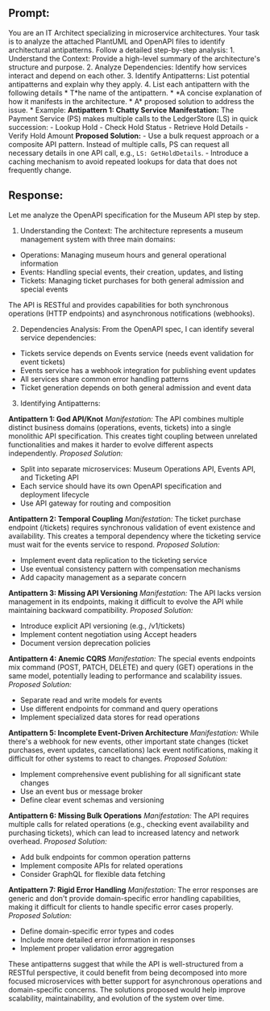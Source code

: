 ## Prompt:
You are an IT Architect specializing in microservice architectures. Your task is to analyze the attached PlantUML and OpenAPI files to identify architectural antipatterns. Follow a detailed step-by-step analysis: 1. Understand the Context: Provide a high-level summary of the architecture's structure and purpose. 2. Analyze Dependencies: Identify how services interact and depend on each other. 3. Identify Antipatterns: List potential antipatterns and explain why they apply. 4. List each antipattern with the following details \* T\*he name of the antipattern. \* \*A concise explanation of how it manifests in the architecture. \* A\* proposed solution to address the issue. \* Example: **Antipattern 1: Chatty Service** **Manifestation:** The Payment Service (PS) makes multiple calls to the LedgerStore (LS) in quick succession: - Lookup Hold - Check Hold Status - Retrieve Hold Details - Verify Hold Amount **Proposed Solution:** - Use a bulk request approach or a composite API pattern. Instead of multiple calls, PS can request all necessary details in one API call, e.g., `LS: GetHoldDetails`. - Introduce a caching mechanism to avoid repeated lookups for data that does not frequently change.

## Response:
Let me analyze the OpenAPI specification for the Museum API step by step.

1.  Understanding the Context: The architecture represents a museum management system with three main domains:

*   Operations: Managing museum hours and general operational information
*   Events: Handling special events, their creation, updates, and listing
*   Tickets: Managing ticket purchases for both general admission and special events

The API is RESTful and provides capabilities for both synchronous operations (HTTP endpoints) and asynchronous notifications (webhooks).

2.  Dependencies Analysis: From the OpenAPI spec, I can identify several service dependencies:

*   Tickets service depends on Events service (needs event validation for event tickets)
*   Events service has a webhook integration for publishing event updates
*   All services share common error handling patterns
*   Ticket generation depends on both general admission and event data

3.  Identifying Antipatterns:

**Antipattern 1: God API/Knot** _Manifestation:_ The API combines multiple distinct business domains (operations, events, tickets) into a single monolithic API specification. This creates tight coupling between unrelated functionalities and makes it harder to evolve different aspects independently. _Proposed Solution:_

*   Split into separate microservices: Museum Operations API, Events API, and Ticketing API
*   Each service should have its own OpenAPI specification and deployment lifecycle
*   Use API gateway for routing and composition

**Antipattern 2: Temporal Coupling** _Manifestation:_ The ticket purchase endpoint (/tickets) requires synchronous validation of event existence and availability. This creates a temporal dependency where the ticketing service must wait for the events service to respond. _Proposed Solution:_

*   Implement event data replication to the ticketing service
*   Use eventual consistency pattern with compensation mechanisms
*   Add capacity management as a separate concern

**Antipattern 3: Missing API Versioning** _Manifestation:_ The API lacks version management in its endpoints, making it difficult to evolve the API while maintaining backward compatibility. _Proposed Solution:_

*   Introduce explicit API versioning (e.g., /v1/tickets)
*   Implement content negotiation using Accept headers
*   Document version deprecation policies

**Antipattern 4: Anemic CQRS** _Manifestation:_ The special events endpoints mix command (POST, PATCH, DELETE) and query (GET) operations in the same model, potentially leading to performance and scalability issues. _Proposed Solution:_

*   Separate read and write models for events
*   Use different endpoints for command and query operations
*   Implement specialized data stores for read operations

**Antipattern 5: Incomplete Event-Driven Architecture** _Manifestation:_ While there's a webhook for new events, other important state changes (ticket purchases, event updates, cancellations) lack event notifications, making it difficult for other systems to react to changes. _Proposed Solution:_

*   Implement comprehensive event publishing for all significant state changes
*   Use an event bus or message broker
*   Define clear event schemas and versioning

**Antipattern 6: Missing Bulk Operations** _Manifestation:_ The API requires multiple calls for related operations (e.g., checking event availability and purchasing tickets), which can lead to increased latency and network overhead. _Proposed Solution:_

*   Add bulk endpoints for common operation patterns
*   Implement composite APIs for related operations
*   Consider GraphQL for flexible data fetching

**Antipattern 7: Rigid Error Handling** _Manifestation:_ The error responses are generic and don't provide domain-specific error handling capabilities, making it difficult for clients to handle specific error cases properly. _Proposed Solution:_

*   Define domain-specific error types and codes
*   Include more detailed error information in responses
*   Implement proper validation error aggregation

These antipatterns suggest that while the API is well-structured from a RESTful perspective, it could benefit from being decomposed into more focused microservices with better support for asynchronous operations and domain-specific concerns. The solutions proposed would help improve scalability, maintainability, and evolution of the system over time.

